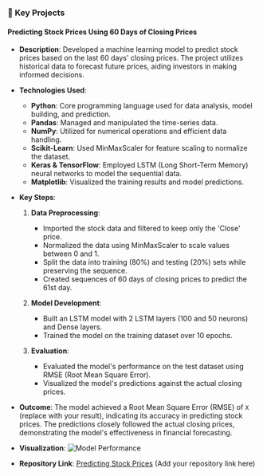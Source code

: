 ### 🚀 Key Projects

#### **Predicting Stock Prices Using 60 Days of Closing Prices**
- **Description**: Developed a machine learning model to predict stock prices based on the last 60 days' closing prices. The project utilizes historical data to forecast future prices, aiding investors in making informed decisions.
  
- **Technologies Used**:
  - **Python**: Core programming language used for data analysis, model building, and prediction.
  - **Pandas**: Managed and manipulated the time-series data.
  - **NumPy**: Utilized for numerical operations and efficient data handling.
  - **Scikit-Learn**: Used MinMaxScaler for feature scaling to normalize the dataset.
  - **Keras & TensorFlow**: Employed LSTM (Long Short-Term Memory) neural networks to model the sequential data.
  - **Matplotlib**: Visualized the training results and model predictions.

- **Key Steps**:
  1. **Data Preprocessing**: 
     - Imported the stock data and filtered to keep only the 'Close' price.
     - Normalized the data using MinMaxScaler to scale values between 0 and 1.
     - Split the data into training (80%) and testing (20%) sets while preserving the sequence.
     - Created sequences of 60 days of closing prices to predict the 61st day.

  2. **Model Development**:
     - Built an LSTM model with 2 LSTM layers (100 and 50 neurons) and Dense layers.
     - Trained the model on the training dataset over 10 epochs.
  
  3. **Evaluation**:
     - Evaluated the model's performance on the test dataset using RMSE (Root Mean Square Error).
     - Visualized the model's predictions against the actual closing prices.

- **Outcome**: The model achieved a Root Mean Square Error (RMSE) of `X` (replace with your result), indicating its accuracy in predicting stock prices. The predictions closely followed the actual closing prices, demonstrating the model's effectiveness in financial forecasting.

- **Visualization**:
  ![Model Performance](.png) 

- **Repository Link**: [Predicting Stock Prices](#) (Add your repository link here)

